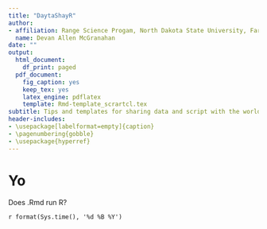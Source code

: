 ```yaml
---
title: "DaytaShayR"
author:
- affiliation: Range Science Progam, North Dakota State University, Fargo, ND
  name: Devan Allen McGranahan
date: ""
output:
  html_document:
    df_print: paged
  pdf_document:
    fig_caption: yes
    keep_tex: yes
    latex_engine: pdflatex
    template: Rmd-template_scrartcl.tex
subtitle: Tips and templates for sharing data and script with the world
header-includes:
- \usepackage[labelformat=empty]{caption}
- \pagenumbering{gobble}
- \usepackage{hyperref}
--- 
```


# Yo

Does .Rmd run R? 

`r format(Sys.time(), '%d %B %Y')`